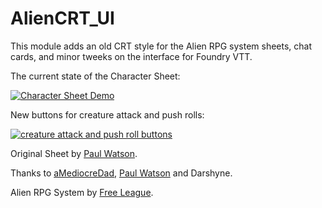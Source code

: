 # AlienCRT_UI

This module adds an old CRT style for the Alien RPG system sheets, chat cards, and minor tweeks on the interface for Foundry VTT.


The current state of the Character Sheet:

[![Character Sheet Demo](https://user-images.githubusercontent.com/80177177/110247047-f03f8680-7f48-11eb-8dc2-3e82e01a4393.jpg)](https://www.youtube.com/watch?v=PRKb6gNFzmY)

New buttons for creature attack and push rolls:

[![creature attack and push roll buttons](https://user-images.githubusercontent.com/80177177/110247055-f9305800-7f48-11eb-91c1-8133abdd2b75.jpg)](https://www.youtube.com/watch?v=RrLbk72iUk0)



Original Sheet by [Paul Watson](https://github.com/pwatson100/).

Thanks to [aMediocreDad](https://github.com/aMediocreDad), [Paul Watson](https://github.com/pwatson100/) and Darshyne.

Alien RPG System by [Free League](https://frialigan.se/en/games/alien/).





